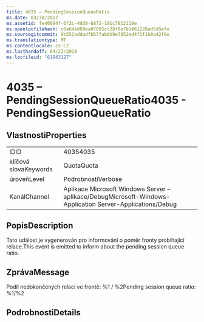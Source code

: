 ```yaml
---
title: 4035 – PendingSessionQueueRatio
ms.date: 03/30/2017
ms.assetid: fe40094f-6f2c-4dd8-b872-191c7812118e
ms.openlocfilehash: c0a64a069ea07085cc28f8e7b3461228ad5d5efe
ms.sourcegitcommit: 9b552addadfb57fab0b9e7852ed4f1f1b8a42f8e
ms.translationtype: MT
ms.contentlocale: cs-CZ
ms.lasthandoff: 04/23/2019
ms.locfileid: "61943127"
---
```

# <a name="4035---pendingsessionqueueratio"></a><span data-ttu-id="d6e0d-102">4035 – PendingSessionQueueRatio</span><span class="sxs-lookup"><span data-stu-id="d6e0d-102">4035 - PendingSessionQueueRatio</span></span>
## <a name="properties"></a><span data-ttu-id="d6e0d-103">Vlastnosti</span><span class="sxs-lookup"><span data-stu-id="d6e0d-103">Properties</span></span>  
  
|||  
|-|-|  
|<span data-ttu-id="d6e0d-104">ID</span><span class="sxs-lookup"><span data-stu-id="d6e0d-104">ID</span></span>|<span data-ttu-id="d6e0d-105">4035</span><span class="sxs-lookup"><span data-stu-id="d6e0d-105">4035</span></span>|  
|<span data-ttu-id="d6e0d-106">klíčová slova</span><span class="sxs-lookup"><span data-stu-id="d6e0d-106">Keywords</span></span>|<span data-ttu-id="d6e0d-107">Quota</span><span class="sxs-lookup"><span data-stu-id="d6e0d-107">Quota</span></span>|  
|<span data-ttu-id="d6e0d-108">úroveň</span><span class="sxs-lookup"><span data-stu-id="d6e0d-108">Level</span></span>|<span data-ttu-id="d6e0d-109">Podrobnosti</span><span class="sxs-lookup"><span data-stu-id="d6e0d-109">Verbose</span></span>|  
|<span data-ttu-id="d6e0d-110">Kanál</span><span class="sxs-lookup"><span data-stu-id="d6e0d-110">Channel</span></span>|<span data-ttu-id="d6e0d-111">Aplikace Microsoft Windows Server – aplikace/Debug</span><span class="sxs-lookup"><span data-stu-id="d6e0d-111">Microsoft-Windows-Application Server-Applications/Debug</span></span>|  
  
## <a name="description"></a><span data-ttu-id="d6e0d-112">Popis</span><span class="sxs-lookup"><span data-stu-id="d6e0d-112">Description</span></span>  
 <span data-ttu-id="d6e0d-113">Tato událost je vygenerován pro informování o poměr fronty probíhající relace.</span><span class="sxs-lookup"><span data-stu-id="d6e0d-113">This event is emitted to inform about the pending session queue ratio.</span></span>  
  
## <a name="message"></a><span data-ttu-id="d6e0d-114">Zpráva</span><span class="sxs-lookup"><span data-stu-id="d6e0d-114">Message</span></span>  
 <span data-ttu-id="d6e0d-115">Podíl nedokončených relací ve frontě: %1 / %2</span><span class="sxs-lookup"><span data-stu-id="d6e0d-115">Pending session queue ratio: %1/%2</span></span>  
  
## <a name="details"></a><span data-ttu-id="d6e0d-116">Podrobnosti</span><span class="sxs-lookup"><span data-stu-id="d6e0d-116">Details</span></span>
